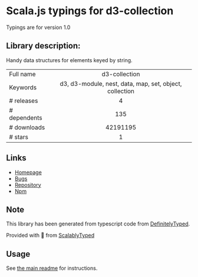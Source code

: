 
# Scala.js typings for d3-collection

Typings are for version 1.0

## Library description:
Handy data structures for elements keyed by string.

|                    |                 |
| ------------------ | :-------------: |
| Full name          | d3-collection |
| Keywords           | d3, d3-module, nest, data, map, set, object, collection |
| # releases         | 4 |
| # dependents       | 135 |
| # downloads        | 42191195 |
| # stars            | 1 |

## Links
- [Homepage](https://d3js.org/d3-collection/)
- [Bugs](https://github.com/d3/d3-collection/issues)
- [Repository](https://github.com/d3/d3-collection)
- [Npm](https://www.npmjs.com/package/d3-collection)
    


## Note
This library has been generated from typescript code from [DefinitelyTyped](https://definitelytyped.org).

Provided with :purple_heart: from [ScalablyTyped](https://github.com/oyvindberg/ScalablyTyped)

## Usage
See [the main readme](../../readme.md) for instructions.


